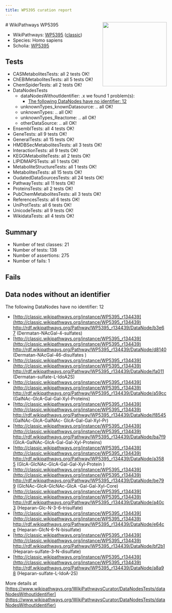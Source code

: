 ```yaml
---
title: WP5395 curation report
---
```


<img style="float: right; width: 200px" src="https://upload.wikimedia.org/wikipedia/commons/thumb/8/83/Wplogo_with_text_500.png/640px-Wplogo_with_text_500.png" />
# WikiPathways WP5395

* WikiPathways: [WP5395](https://wikipathways.org/pathways/WP5395) ([classic](https://classic.wikipathways.org/instance/WP5395))
* Species: Homo sapiens
* Scholia: [WP5395](https://scholia.toolforge.org/wikipathways/WP5395)
## Tests
* CASMetabolitesTests: all 2 tests OK!
* ChEBIMetabolitesTests: all 5 tests OK!
* ChemSpiderTests: all 2 tests OK!
* DataNodesTests
    * dataNodesWithoutIdentifier: .x we found 1 problem(s):
        * [The following DataNodes have no identifier: 12](#8792c492)
    * unknownTypes_knownDatasource: .. all OK!
    * unknownTypes: .. all OK!
    * unknownTypes_Reactome: .. all OK!
    * otherDataSource: .. all OK!
* EnsemblTests: all 4 tests OK!
* GeneTests: all 9 tests OK!
* GeneralTests: all 15 tests OK!
* HMDBSecMetabolitesTests: all 3 tests OK!
* InteractionTests: all 9 tests OK!
* KEGGMetaboliteTests: all 2 tests OK!
* LIPIDMAPSTests: all 1 tests OK!
* MetaboliteStructureTests: all 1 tests OK!
* MetabolitesTests: all 15 tests OK!
* OudatedDataSourcesTests: all 24 tests OK!
* PathwayTests: all 11 tests OK!
* ProteinsTests: all 2 tests OK!
* PubChemMetabolitesTests: all 3 tests OK!
* ReferencesTests: all 6 tests OK!
* UniProtTests: all 6 tests OK!
* UnicodeTests: all 9 tests OK!
* WikidataTests: all 4 tests OK!


## Summary

* Number of test classes: 21
* Number of tests: 138
* Number of assertions: 275
* Number of fails: 1

## Fails

<a name="8792c492" />

## Data nodes without an identifier

The following DataNodes have no identifier: 12

* [http://classic.wikipathways.org/instance/WP5395_r134439](http://classic.wikipathways.org/instance/WP5395_r134439) http://rdf.wikipathways.org/Pathway/WP5395_r134439/DataNode/b3e67 (Dermatan-NAcGal-4-sulfates)
* [http://classic.wikipathways.org/instance/WP5395_r134439](http://classic.wikipathways.org/instance/WP5395_r134439) http://rdf.wikipathways.org/Pathway/WP5395_r134439/DataNode/d8140 (Dermatan-NAcGal-46-disulfates
)
* [http://classic.wikipathways.org/instance/WP5395_r134439](http://classic.wikipathways.org/instance/WP5395_r134439) http://rdf.wikipathways.org/Pathway/WP5395_r134439/DataNode/fa011 (Dermatan-sulfate-L-IdoA2S)
* [http://classic.wikipathways.org/instance/WP5395_r134439](http://classic.wikipathways.org/instance/WP5395_r134439) http://rdf.wikipathways.org/Pathway/WP5395_r134439/DataNode/a59cc (GalNAc-GlcA-Gal-Gal-Xyl-Proteins)
* [http://classic.wikipathways.org/instance/WP5395_r134439](http://classic.wikipathways.org/instance/WP5395_r134439) http://rdf.wikipathways.org/Pathway/WP5395_r134439/DataNode/f8545 (GalNAc-GlcA-GalNAc-
GlcA-Gal-Gal-Xyl-Pr)
* [http://classic.wikipathways.org/instance/WP5395_r134439](http://classic.wikipathways.org/instance/WP5395_r134439) http://rdf.wikipathways.org/Pathway/WP5395_r134439/DataNode/ba7f9 (GlcA-GalNAc-GlcA-Gal-Gal-Xyl-Proteins)
* [http://classic.wikipathways.org/instance/WP5395_r134439](http://classic.wikipathways.org/instance/WP5395_r134439) http://rdf.wikipathways.org/Pathway/WP5395_r134439/DataNode/a3585 (GlcA-GlcNAc-GlcA-Gal-Gal-Xyl-Protein
)
* [http://classic.wikipathways.org/instance/WP5395_r134439](http://classic.wikipathways.org/instance/WP5395_r134439) http://rdf.wikipathways.org/Pathway/WP5395_r134439/DataNode/be799 (GlcNAc-GlcA-GlcNAc-GlcA
-Gal-Gal-Xyl-Core)
* [http://classic.wikipathways.org/instance/WP5395_r134439](http://classic.wikipathways.org/instance/WP5395_r134439) http://rdf.wikipathways.org/Pathway/WP5395_r134439/DataNode/a40c3 (Heparan-Glc-N-3-6-trisulfate)
* [http://classic.wikipathways.org/instance/WP5395_r134439](http://classic.wikipathways.org/instance/WP5395_r134439) http://rdf.wikipathways.org/Pathway/WP5395_r134439/DataNode/e64ce (Heparan-GlcN-6-N-bisulfate)
* [http://classic.wikipathways.org/instance/WP5395_r134439](http://classic.wikipathways.org/instance/WP5395_r134439) http://rdf.wikipathways.org/Pathway/WP5395_r134439/DataNode/bf2b1 (Heparan-sulfate-3-N-disulfate)
* [http://classic.wikipathways.org/instance/WP5395_r134439](http://classic.wikipathways.org/instance/WP5395_r134439) http://rdf.wikipathways.org/Pathway/WP5395_r134439/DataNode/a8a98 (Heparan-sulfate-L-IdoA-2S)


More details at [https://www.wikipathways.org/WikiPathwaysCurator/DataNodesTests/dataNodesWithoutIdentifier](https://www.wikipathways.org/WikiPathwaysCurator/DataNodesTests/dataNodesWithoutIdentifier)

